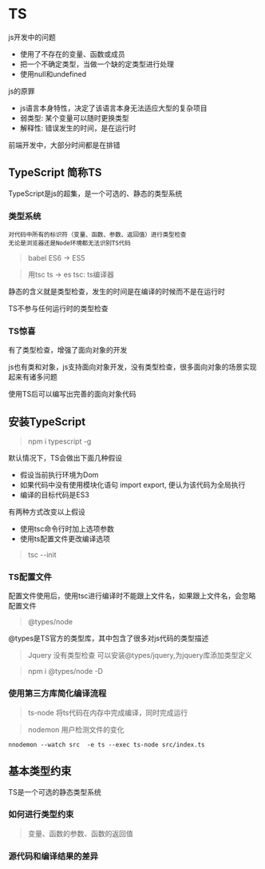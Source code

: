 # TS

js开发中的问题

- 使用了不存在的变量、函数或成员
- 把一个不确定类型，当做一个缺的定类型进行处理
- 使用null和undefined

js的原罪

- js语言本身特性，决定了该语言本身无法适应大型的复杂项目
- 弱类型: 某个变量可以随时更换类型
- 解释性: 错误发生的时间，是在运行时

前端开发中，大部分时间都是在排错

## TypeScript 简称TS

TypeScript是js的超集，是一个可选的、静态的类型系统

### 类型系统

    对代码中所有的标识符（变量、函数、参数、返回值）进行类型检查
    无论是浏览器还是Node环境都无法识别TS代码

> babel ES6 -> ES5

> 用tsc ts -> es    tsc: ts编译器

静态的含义就是类型检查，发生的时间是在编译的时候而不是在运行时

TS不参与任何运行时的类型检查

### TS惊喜

有了类型检查，增强了面向对象的开发

js也有类和对象，js支持面向对象开发，没有类型检查，很多面向对象的场景实现起来有诸多问题

使用TS后可以编写出完善的面向对象代码

## 安装TypeScript

> npm i typescript -g

默认情况下，TS会做出下面几种假设

- 假设当前执行环境为Dom
- 如果代码中没有使用模块化语句 import export, 便认为该代码为全局执行
- 编译的目标代码是ES3

有两种方式改变以上假设

- 使用tsc命令行时加上选项参数
- 使用ts配置文件更改编译选项

> tsc --init

### TS配置文件

配置文件使用后，使用tsc进行编译时不能跟上文件名，如果跟上文件名，会忽略配置文件

> @types/node

@types是TS官方的类型库，其中包含了很多对js代码的类型描述

> Jquery 没有类型检查 可以安装@types/jquery,为jquery库添加类型定义

> npm i @types/node -D

### 使用第三方库简化编译流程

> ts-node 将ts代码在内存中完成编译，同时完成运行

> nodemon 用户检测文件的变化

    nnodemon --watch src  -e ts --exec ts-node src/index.ts

## 基本类型约束

TS是一个可选的静态类型系统

### 如何进行类型约束

> 变量、函数的参数、函数的返回值

### 源代码和编译结果的差异


